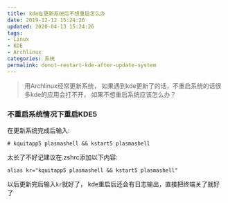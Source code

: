 ```yaml
---
title: kde在更新系统后不想重启怎么办
date: 2019-12-12 15:24:26
updated: 2020-04-13 15:24:26
tags:
- Linux
- KDE
- Archlinux
categories: 系统
permalink: donot-restart-kde-after-update-system
---
```


>用Archlinux经常更新系统， 如果遇到kde更新了的话，不重启系统的话很多kde的应用会打不开， 如果不想重启系统应该怎么办？


### 不重启系统情况下重启KDE5
在更新系统完成后输入: 
```shell
# kquitapp5 plasmashell && kstart5 plasmashell
```
太长了不好记建议在.zshrc添加以下内容: 
```shell
alias kr="kquitapp5 plasmashell && kstart5 plasmashell"
```
以后更新完后输入`kr`就好了， kde重启后还会有日志输出，直接把终端关了就好了
